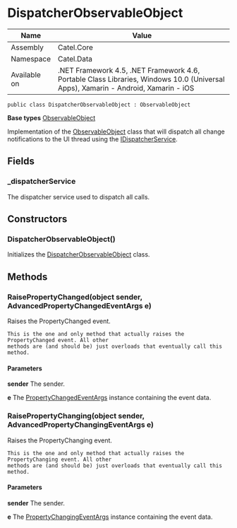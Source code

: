 

# DispatcherObservableObject

Name|Value
---|---
Assembly|Catel.Core
Namespace|Catel.Data
Available on|.NET Framework 4.5, .NET Framework 4.6, Portable Class Libraries, Windows 10.0 (Universal Apps), Xamarin - Android, Xamarin - iOS

```
public class DispatcherObservableObject : ObservableObject
```

**Base types**
[ObservableObject](/Catel.Core\Catel\Data\ObservableObject.md)


Implementation of the [ObservableObject](#) class that will dispatch all change notifications
    to the UI thread using the [IDispatcherService](#).



## Fields

### _dispatcherService

The dispatcher service used to dispatch all calls.



## Constructors

### DispatcherObservableObject()

Initializes the [DispatcherObservableObject](#) class.



## Methods

### RaisePropertyChanged(object sender, AdvancedPropertyChangedEventArgs e)

Raises the PropertyChanged event.
    


    This is the one and only method that actually raises the PropertyChanged event. All other
    methods are (and should be) just overloads that eventually call this method.

#### Parameters

**sender**
The sender.

**e**
The [PropertyChangedEventArgs](#) instance containing the event data.



### RaisePropertyChanging(object sender, AdvancedPropertyChangingEventArgs e)

Raises the PropertyChanging event.
    


    This is the one and only method that actually raises the PropertyChanging event. All other
    methods are (and should be) just overloads that eventually call this method.

#### Parameters

**sender**
The sender.

**e**
The [PropertyChangingEventArgs](#) instance containing the event data.



